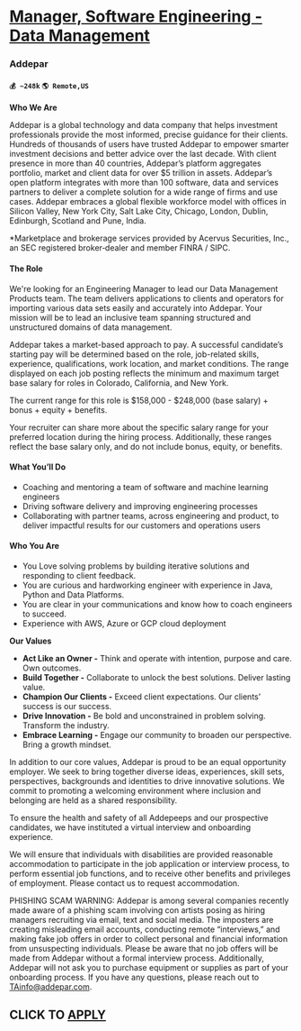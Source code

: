 # [Manager, Software Engineering - Data Management](https://www.remotewlb.com/apply/manager-software-engineering-data-management)  
### Addepar  
#### `💰 ~248k` `🌎 Remote,US`  

**Who We Are**

Addepar is a global technology and data company that helps investment professionals provide the most informed, precise guidance for their clients. Hundreds of thousands of users have trusted Addepar to empower smarter investment decisions and better advice over the last decade. With client presence in more than 40 countries, Addepar’s platform aggregates portfolio, market and client data for over $5 trillion in assets. Addepar’s open platform integrates with more than 100 software, data and services partners to deliver a complete solution for a wide range of firms and use cases. Addepar embraces a global flexible workforce model with offices in Silicon Valley, New York City, Salt Lake City, Chicago, London, Dublin, Edinburgh, Scotland and Pune, India.

*Marketplace and brokerage services provided by Acervus Securities, Inc., an SEC registered broker‑dealer and member FINRA / SIPC.

#### **The Role**

We're looking for an Engineering Manager to lead our Data Management Products team. The team delivers applications to clients and operators for importing various data sets easily and accurately into Addepar. Your mission will be to lead an inclusive team spanning structured and unstructured domains of data management.

Addepar takes a market-based approach to pay. A successful candidate’s starting pay will be determined based on the role, job-related skills, experience, qualifications, work location, and market conditions. The range displayed on each job posting reflects the minimum and maximum target base salary for roles in Colorado, California, and New York.

The current range for this role is $158,000 - $248,000 (base salary) + bonus + equity + benefits.

Your recruiter can share more about the specific salary range for your preferred location during the hiring process. Additionally, these ranges reflect the base salary only, and do not include bonus, equity, or benefits.

####  **What You’ll Do**

  * Coaching and mentoring a team of software and machine learning engineers
  * Driving software delivery and improving engineering processes
  * Collaborating with partner teams, across engineering and product, to deliver impactful results for our customers and operations users

####  **Who You Are**

  * You Love solving problems by building iterative solutions and responding to client feedback.
  * You are curious and hardworking engineer with experience in Java, Python and Data Platforms.
  * You are clear in your communications and know how to coach engineers to succeed.
  * Experience with AWS, Azure or GCP cloud deployment

**Our Values**

  *  **Act Like an Owner -** Think and operate with intention, purpose and care. Own outcomes.
  *  **Build Together -** Collaborate to unlock the best solutions. Deliver lasting value. 
  * **Champion Our Clients -** Exceed client expectations. Our clients’ success is our success. 
  * **Drive Innovation -** Be bold and unconstrained in problem solving. Transform the industry. 
  * **Embrace Learning -** Engage our community to broaden our perspective. Bring a growth mindset. 

In addition to our core values, Addepar is proud to be an equal opportunity employer. We seek to bring together diverse ideas, experiences, skill sets, perspectives, backgrounds and identities to drive innovative solutions. We commit to promoting a welcoming environment where inclusion and belonging are held as a shared responsibility.

To ensure the health and safety of all Addepeeps and our prospective candidates, we have instituted a virtual interview and onboarding experience.

We will ensure that individuals with disabilities are provided reasonable accommodation to participate in the job application or interview process, to perform essential job functions, and to receive other benefits and privileges of employment. Please contact us to request accommodation.

PHISHING SCAM WARNING: Addepar is among several companies recently made aware of a phishing scam involving con artists posing as hiring managers recruiting via email, text and social media. The imposters are creating misleading email accounts, conducting remote “interviews,” and making fake job offers in order to collect personal and financial information from unsuspecting individuals. Please be aware that no job offers will be made from Addepar without a formal interview process. Additionally, Addepar will not ask you to purchase equipment or supplies as part of your onboarding process. If you have any questions, please reach out to TAinfo@addepar.com.

  
## CLICK TO [APPLY](https://www.remotewlb.com/apply/manager-software-engineering-data-management)

